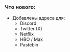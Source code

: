 ### Что нового:
- Добавлены адреса для:
  - Discord
  - Twitter (X)
  - Netflix
  - HBO / Max
  - Pastebin
   
